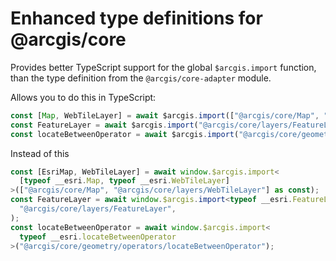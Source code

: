 # Enhanced type definitions for @arcgis/core

Provides better TypeScript support for the global `$arcgis.import` function, than the type definition from the `@arcgis/core-adapter` module.

Allows you to do this in TypeScript:

```typescript
const [Map, WebTileLayer] = await $arcgis.import(["@arcgis/core/Map", "@arcgis/core/layers/WebTileLayer"] as const);
const FeatureLayer = await $arcgis.import("@arcgis/core/layers/FeatureLayer");
const locateBetweenOperator = await $arcgis.import("@arcgis/core/geometry/operators/locateBetweenOperator");
```

Instead of this

```typescript
const [EsriMap, WebTileLayer] = await window.$arcgis.import<
  [typeof __esri.Map, typeof __esri.WebTileLayer]
>(["@arcgis/core/Map", "@arcgis/core/layers/WebTileLayer"] as const);
const FeatureLayer = await window.$arcgis.import<typeof __esri.FeatureLayer>(
  "@arcgis/core/layers/FeatureLayer",
);
const locateBetweenOperator = await window.$arcgis.import<
  typeof __esri.locateBetweenOperator
>("@arcgis/core/geometry/operators/locateBetweenOperator");

```